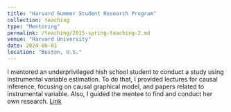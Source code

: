 ```yaml
---
title: "Harvard Summer Student Research Program"
collection: teaching
type: "Mentoring"
permalink: /teaching/2015-spring-teaching-2.md
venue: "Harvard University"
date: 2024-06-01
location: "Boston, U.S."
---
```


I mentored an underprivileged hish school student to conduct a study using instrumental variable estimation. To do that, I provided lectures for causal inference, focusing on causal graphical model, and papers related to instrumental variable. Also, I guided the mentee to find and conduct her own research.
[Link](https://soco.college.harvard.edu/00003/openbio-home/)
